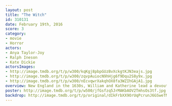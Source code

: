 ```yaml
---
layout: post
title: "The Witch"
id: 310131
date: February 19th, 2016
score: 3
category:
- movie
- Horror
actors:
- Anya Taylor-Joy
- Ralph Ineson
- Kate Dickie
actorsImages:
- http://image.tmdb.org/t/p/w300/kqKgj8pbpGUzBvXckgtKJN3eajs.jpg
- http://image.tmdb.org/t/p/w300/zqvpAuiocN9hHjg6f9Dqu2S8y9x.jpg
- http://image.tmdb.org/t/p/w300/nEcvqwrXakqhOX8fa3WZIhGAjA1.jpg
overview: New England in the 1630s, William and Katherine lead a devout Christian life with five children, homesteading on the edge of an impassable wilderness. When their newborn son vanishes and crops fail, the family turns on one another. Beyond their worst fears, a supernatural evil lurks in the nearby wood.
poster: http://image.tmdb.org/t/p/w500/jfGsfzq5JrMAKbAOV2TmhsOs3tf.jpg
backdrop: http://image.tmdb.org/t/p/original/dIkFrbXX9OrUqPcrunJ6GSweTML.jpg
---
```


